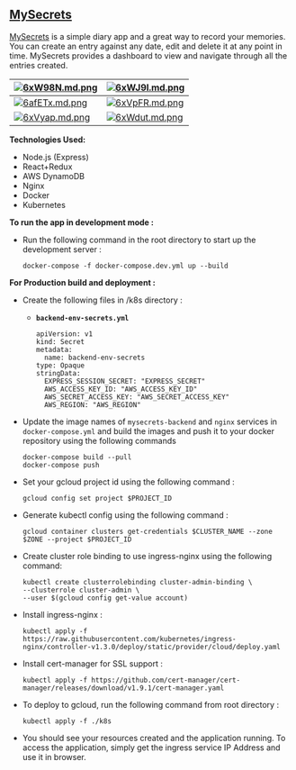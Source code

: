 


## [MySecrets](https://mysecrets.tech)

[MySecrets](https://mysecrets.tech) is a simple diary app and a great way to record your memories. You can create an entry against any date, edit and delete it at any point in time. MySecrets provides a dashboard to view and navigate through all the entries created.

| [![6xW98N.md.png](https://iili.io/6xW98N.md.png)](https://freeimage.host/i/6xW98N) | [![6xWJ9I.md.png](https://iili.io/6xWJ9I.md.png)](https://freeimage.host/i/6xWJ9I) |  
|--|--|  
| [![6afETx.md.png](https://iili.io/6afETx.md.png)](https://freeimage.host/i/6afETx) | [![6xVpFR.md.png](https://iili.io/6xVpFR.md.png)](https://freeimage.host/i/6xVpFR) |  
| [![6xVyap.md.png](https://iili.io/6xVyap.md.png)](https://freeimage.host/i/6xVyap)| [![6xWdut.md.png](https://iili.io/6xWdut.md.png)](https://freeimage.host/i/6xWdut) |


**Technologies Used:**

- Node.js (Express)
- React+Redux
- AWS DynamoDB
- Nginx
- Docker
- Kubernetes

**To run the app in development mode :**

- Run the following command in the root directory to start up the development server :

      docker-compose -f docker-compose.dev.yml up --build  

**For Production build and deployment :**

- Create the following files in /k8s directory :

  - **`backend-env-secrets.yml`**


		apiVersion: v1    
		kind: Secret    
	    metadata:    
	      name: backend-env-secrets    
	    type: Opaque    
	    stringData:    
	      EXPRESS_SESSION_SECRET: "EXPRESS_SECRET"    
	      AWS_ACCESS_KEY_ID: "AWS_ACCESS_KEY_ID"    
	      AWS_SECRET_ACCESS_KEY: "AWS_SECRET_ACCESS_KEY"    
	      AWS_REGION: "AWS_REGION"  

- Update the image names of `mysecrets-backend` and `nginx` services in `docker-compose.yml` and build the images and push it to your docker repository using the following commands

      docker-compose build --pull  
      docker-compose push

- Set your gcloud project id using the following command :

      gcloud config set project $PROJECT_ID  

- Generate kubectl config using the following command :

      gcloud container clusters get-credentials $CLUSTER_NAME --zone $ZONE --project $PROJECT_ID  

- Create cluster role binding to use ingress-nginx using the following command:

      kubectl create clusterrolebinding cluster-admin-binding \  
      --clusterrole cluster-admin \ 
      --user $(gcloud config get-value account)

- Install ingress-nginx :

      kubectl apply -f https://raw.githubusercontent.com/kubernetes/ingress-nginx/controller-v1.3.0/deploy/static/provider/cloud/deploy.yaml  

- Install cert-manager for SSL support :

      kubectl apply -f https://github.com/cert-manager/cert-manager/releases/download/v1.9.1/cert-manager.yaml  

- To deploy to gcloud, run the following command from root directory :

      kubectl apply -f ./k8s  

- You should see your resources created and the application running. To access the application, simply get the ingress service IP Address and use it in browser.
